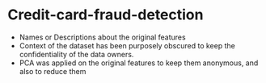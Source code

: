# Credit-card-fraud-detection

- Names or Descriptions about the original features
- Context of the dataset has been purposely obscured to keep the confidentiality of the data owners.
- PCA was applied on the original features to keep them anonymous, and also to reduce them
